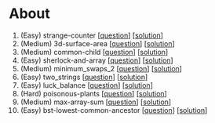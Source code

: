 # About
1. (Easy) strange-counter [[question](https://www.hackerrank.com/challenges/strange-code/problem)] [[solution](https://github.com/woo-chia-wei/problem-solving-hackerank/blob/master/01-easy-strange-counter.ipynb)]
1. (Medium) 3d-surface-area [[question](https://www.hackerrank.com/challenges/3d-surface-area/problem)] [[solution](https://github.com/woo-chia-wei/problem-solving-hackerank/blob/master/02-medium-3d-surface-area.ipynb)]
1. (Medium) common-child [[question](https://www.hackerrank.com/challenges/common-child/problem)] [[solution](https://github.com/woo-chia-wei/problem-solving-hackerank/blob/master/03_medium_common_child.ipynb)]
1. (Easy) sherlock-and-array [[question](https://www.hackerrank.com/challenges/sherlock-and-array/problem)] [[solution](https://github.com/woo-chia-wei/problem-solving-hackerank/blob/master/04_easy_sherlock_and_array.ipynb)]
1. (Medium) minimum_swaps_2 [[question](https://www.hackerrank.com/challenges/minimum-swaps-2/problem)] [[solution](https://github.com/woo-chia-wei/problem-solving-hackerank/blob/master/05_medium_minimum_swaps_2.ipynb)]
1. (Easy) two_strings [[question](https://www.hackerrank.com/challenges/two-strings/problem)] [[solution](https://github.com/woo-chia-wei/problem-solving-hackerank/blob/master/06_easy_two_strings.ipynb)]
1. (Easy) luck_balance [[question](https://www.hackerrank.com/challenges/luck-balance/problem)] [[solution](https://github.com/woo-chia-wei/problem-solving-hackerank/blob/master/07_easy_luck_balance.ipynb)]
1. (Hard) poisonous-plants [[question](https://www.hackerrank.com/challenges/poisonous-plants/problem)] [[solution](https://github.com/woo-chia-wei/problem-solving-hackerank/blob/master/08-hard-poisonous-plants.ipynb)]
1. (Medium) max-array-sum [[question](https://www.hackerrank.com/challenges/max-array-sum/problem)] [[solution](https://github.com/woo-chia-wei/problem-solving-hackerank/blob/master/09-medium-max-array-sum.ipynb)]
1. (Easy) bst-lowest-common-ancestor [[question](https://www.hackerrank.com/challenges/binary-search-tree-lowest-common-ancestor/problem)] [[solution](https://github.com/woo-chia-wei/problem-solving-hackerank/blob/master/10-easy-bst-lowest-common-ancestor.ipynb)]